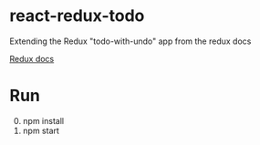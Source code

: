 # react-redux-todo
Extending the Redux "todo-with-undo" app from the redux docs

[Redux docs](http://rackt.org/redux/docs/introduction/Examples.html#todos-with-undo)

# Run

0. npm install
0. npm start
